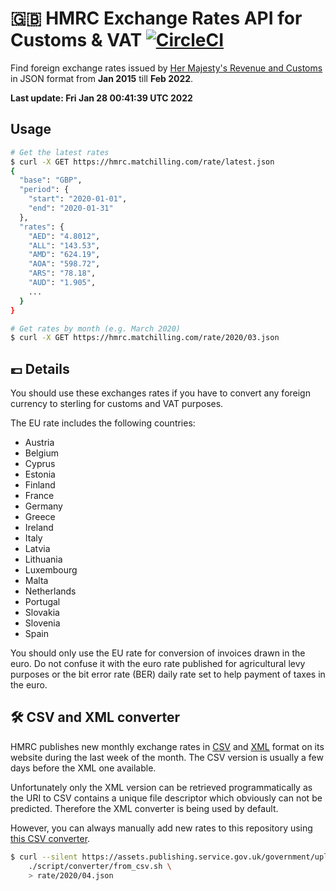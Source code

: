 <!--
*** ----------------------------------------------------------------
*** NOTE: THIS IS AN AUTO-GENERATED FILE. DO NOT MODIFY IT DIRECTLY.
*** ----------------------------------------------------------------
-->

# 🇬🇧 HMRC Exchange Rates API for Customs & VAT [![CircleCI](https://circleci.com/gh/matchilling/hmrc-exchange-rates.svg?style=svg)](https://circleci.com/gh/matchilling/hmrc-exchange-rates)

Find foreign exchange rates issued by [Her Majesty's Revenue and Customs][hmrc-url]
in JSON format from __Jan 2015__ till __Feb 2022__.

__Last update: Fri Jan 28 00:41:39 UTC 2022__

## Usage

```sh
# Get the latest rates
$ curl -X GET https://hmrc.matchilling.com/rate/latest.json
{
  "base": "GBP",
  "period": {
    "start": "2020-01-01",
    "end": "2020-01-31"
  },
  "rates": {
    "AED": "4.8012",
    "ALL": "143.53",
    "AMD": "624.19",
    "AOA": "598.72",
    "ARS": "78.18",
    "AUD": "1.905",
    ...
  }
}

# Get rates by month (e.g. March 2020)
$ curl -X GET https://hmrc.matchilling.com/rate/2020/03.json
```

## 💷 Details

You should use these exchanges rates if you have to convert any foreign currency to sterling for customs and VAT purposes.

The EU rate includes the following countries:

- Austria
- Belgium
- Cyprus
- Estonia
- Finland
- France
- Germany
- Greece
- Ireland
- Italy
- Latvia
- Lithuania
- Luxembourg
- Malta
- Netherlands
- Portugal
- Slovakia
- Slovenia
- Spain

You should only use the EU rate for conversion of invoices drawn in the euro. Do not confuse it with the euro rate
published for agricultural levy purposes or the bit error rate (BER) daily rate set to help payment of taxes in the euro.

## 🛠 CSV and XML converter

HMRC publishes new monthly exchange rates in [CSV][hmrc-csv-rates] and [XML][hmrc-xml-rates] format on its website during
the last week of the month. The CSV version is usually a few days before the XML one available.

Unfortunately only the XML version can be retrieved programmatically as the URI to CSV contains a unique file descriptor
which obviously can not be predicted. Therefore the XML converter is being used by default.

However, you can always manually add new rates to this repository using [this CSV converter](./script/converter/from_csv.sh).

```sh
$ curl --silent https://assets.publishing.service.gov.uk/government/uploads/system/uploads/attachment_data/file/874383/exrates-monthly-0420.csv | \
    ./script/converter/from_csv.sh \
    > rate/2020/04.json
```

<!-- MARKDOWN LINKS -->
[hmrc-url]: https://www.gov.uk/government/organisations/hm-revenue-customs
[hmrc-csv-rates]: https://www.gov.uk/government/publications/hmrc-exchange-rates-for-2020-monthly
[hmrc-xml-rates]: http://www.hmrc.gov.uk/softwaredevelopers/2020-exrates.html
